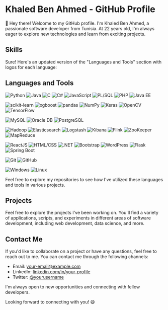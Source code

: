 # Khaled Ben Ahmed - GitHub Profile

👋 Hey there! Welcome to my GitHub profile. I'm Khaled Ben Ahmed, a passionate software developer from Tunisia. At 22 years old, I'm always eager to explore new technologies and learn from exciting projects. 

## Skills
Sure! Here's an updated version of the "Languages and Tools" section with logos for each language:

## Languages and Tools

![Python](https://img.shields.io/badge/-Python-3776AB?logo=python&logoColor=white)
![Java](https://img.shields.io/badge/-Java-007396?logo=java&logoColor=white)
![C](https://img.shields.io/badge/-C-00599C?logo=c&logoColor=white)
![C#](https://img.shields.io/badge/-C%23-239120?logo=c-sharp&logoColor=white)
![JavaScript](https://img.shields.io/badge/-JavaScript-F7DF1E?logo=javascript&logoColor=black)
![PL/SQL](https://img.shields.io/badge/-PL%2FSQL-F80000?logo=oracle&logoColor=white)
![PHP](https://img.shields.io/badge/-PHP-777BB4?logo=php&logoColor=white)
![Java EE](https://img.shields.io/badge/-Java%20EE-007396?logo=java&logoColor=white)

![scikit-learn](https://img.shields.io/badge/-scikit--learn-F7931E?logo=scikit-learn&logoColor=white)
![xgboost](https://img.shields.io/badge/-xgboost-6A0DAD?logo=xgboost&logoColor=white)
![pandas](https://img.shields.io/badge/-pandas-150458?logo=pandas&logoColor=white)
![NumPy](https://img.shields.io/badge/-NumPy-013243?logo=numpy&logoColor=white)
![Keras](https://img.shields.io/badge/-Keras-D00000?logo=keras&logoColor=white)
![OpenCV](https://img.shields.io/badge/-OpenCV-5C3EE8?logo=opencv&logoColor=white)
![TensorFlow](https://img.shields.io/badge/-TensorFlow-FF6F00?logo=tensorflow&logoColor=white)

![MySQL](https://img.shields.io/badge/-MySQL-4479A1?logo=mysql&logoColor=white)
![Oracle DB](https://img.shields.io/badge/-Oracle%20DB-F80000?logo=oracle&logoColor=white)
![PostgreSQL](https://img.shields.io/badge/-PostgreSQL-336791?logo=postgresql&logoColor=white)

![Hadoop](https://img.shields.io/badge/-Hadoop-FF652C?logo=hadoop&logoColor=white)
![Elasticsearch](https://img.shields.io/badge/-Elasticsearch-005571?logo=elasticsearch&logoColor=white)
![Logstash](https://img.shields.io/badge/-Logstash-005571?logo=logstash&logoColor=white)
![Kibana](https://img.shields.io/badge/-Kibana-005571?logo=kibana&logoColor=white)
![Flink](https://img.shields.io/badge/-Flink-E6526F?logo=apache-flink&logoColor=white)
![ZooKeeper](https://img.shields.io/badge/-ZooKeeper-D91E18?logo=apache-zookeeper&logoColor=white)
![MapReduce](https://img.shields.io/badge/-MapReduce-FF652C?logo=apache&logoColor=white)

![ReactJS](https://img.shields.io/badge/-ReactJS-61DAFB?logo=react&logoColor=black)
![HTML/CSS](https://img.shields.io/badge/-HTML%2FCSS-E34F26?logo=html5&logoColor=white)
![.NET](https://img.shields.io/badge/-.NET-512BD4?logo=.net&logoColor=white)
![Bootstrap](https://img.shields.io/badge/-Bootstrap-7952B3?logo=bootstrap&logoColor=white)
![WordPress](https://img.shields.io/badge/-WordPress-21759B?logo=wordpress&logoColor=white)
![Flask](https://img.shields.io/badge/-Flask-000000?logo=flask&logoColor=white)
![Spring Boot](https://img.shields.io/badge/-Spring%20Boot-6DB33F?logo=spring-boot&logoColor=white)

![Git](https://img.shields.io/badge/-Git-F05032?logo=git&logoColor=white)
![GitHub](https://img.shields.io/badge/-GitHub-181717?logo=github&logoColor=white)

![Windows](https://img.shields.io/badge/-Windows-0078D6?logo=windows&logoColor=white)
![Linux](https://img.shields.io/badge/-Linux-FCC624?logo=linux&logoColor=black)

Feel free to explore my repositories to see how I've utilized these languages and tools in various projects.

## Projects

Feel free to explore the projects I've been working on. You'll find a variety of applications, scripts, and experiments in different areas of software development, including web development, data science, and more.

## Contact Me

If you'd like to collaborate on a project or have any questions, feel free to reach out to me. You can contact me through the following channels:

- Email: [your-email@example.com](mailto:your-email@example.com)
- LinkedIn: [linkedin.com/in/your-profile](https://www.linkedin.com/in/your-profile)
- Twitter: [@yourusername](https://twitter.com/yourusername)

I'm always open to new opportunities and connecting with fellow developers.

Looking forward to connecting with you! 😄
